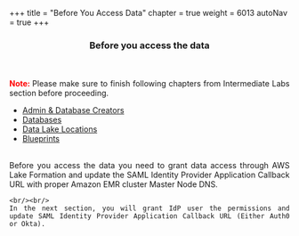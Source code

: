 +++
title = "Before You Access Data"
chapter = true
weight = 6013
autoNav = true
+++

<center><h3>Before you access the data </h3></center>

<div style="text-align: justify">
   
   <br/><br/>
       <b style="color:red !important;"> Note: </b> Please make sure to finish following chapters from Intermediate Labs section before proceeding.
       <br/>
          <ul>
                  <li><a href="../../50-intermediate/501-admin-db-creator.html">Admin & Database Creators</a></li>
                  <li><a href="../../50-intermediate/502-databases.html">Databases</a></li>
                  <li><a href="../../50-intermediate/503-data-lake-locations.html">Data Lake Locations</a></li>
                  <li><a href="../../50-intermediate/504-blueprints.html">Blueprints</a></li>
          </ul>
       
   <br/>
    Before you access the data you need to grant data access through AWS Lake Formation and update the SAML Identity Provider Application Callback URL with proper Amazon EMR cluster Master Node DNS.
    
    <br/><br/>
    In the next section, you will grant IdP user the permissions and update SAML Identity Provider Application Callback URL (Either Auth0 or Okta).
</div>